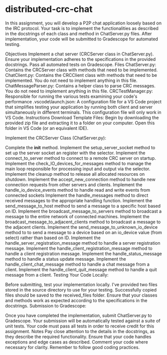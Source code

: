 # distributed-crc-chat
In this assignment, you will develop a P2P chat application loosely based on the IRC protocol. Your task is to implement the functionalities as described in the docstrings of each class and method in ChatServer.py files. After implementation, your code will be submitted to Gradescope for automated testing.

Objectives
Implement a chat server (CRCServer class in ChatServer.py).
Ensure your implementation adheres to the specifications in the provided docstrings.
Pass all automated tests on Gradescope.
Files
ChatServer.py: Contains the CRCServer class with methods that need to be implemented.
ChatClient.py: Contains the CRCClient class with methods that need to be implemented. You do not need to implement anything in this file.
ChatMessageParser.py: Contains a helper class to parse CRC messages. You do not need to implement anything in this file.
CRCTestManager.py: Responsible for running the various tests examining your code's performance
.vscode\launch.json: A configuration file for a VS Code project that simplifies testing your application by running both client and server simultaneously in different terminals. This configuration file will only work in VS Code.
Instructions
Download Template Files: Begin by downloading the provided zip file and extracting it to a folder on your computer. Open this folder in VS Code (or an equivalent IDE).

Implement the CRCServer Class (ChatServer.py):

Complete the __init__ method.
Implement the setup_server_socket method to set up the server socket an register with the selector.
Implement the connect_to_server method to connect to a remote CRC server on startup.
Implement the check_IO_devices_for_messages method to manage the main loop responsible for processing input and output via the selector.
Implement the cleanup method to release all allocated resources on shutdown.
Implement the accept_new_connection method to handle new connection requests from other servers and clients.
Implement the handle_io_device_events method to handle read and write events from connected sockets
Implement the handle_messages method to direct received messages to the appropriate handling function.
Implement the send_message_to_host method to send a message to a specific host based on ID.
Implement the broadcast_message_to_servers method to broadcast a message to the entire network of connected machines.
Implement the broadcast_message_to_adjacent_clients method to broadcast a message to the adjacent clients.
Implement the send_message_to_unknown_io_device method to to send a message to a device based on an io_device value (from select) rather than based on ID.
Implement the handle_server_registration_message method to handle a server registration message.
Implement the handle_client_registration_message method to handle a client registration message.
Implement the handle_status_message method to handle a status update message.
Implement the handle_client_chat_message method to handle a chat message from a client.
Implement the handle_client_quit_message method to handle a quit message from a client.
Testing Your Code Locally:

Before submitting, test your implementation locally. I've provided two files stored in the source directory to use for your testing. Successfully copied files should be saved to the received_files folder.
Ensure that your classes and methods work as expected according to the specifications in the docstrings.
Submission to Gradescope:

Once you have completed the implementation, submit ChatServer.py to Gradescope.
Your submission will be automatically tested against a suite of unit tests.
Your code must pass all tests in order to receive credit for this assignment.
Notes
Pay close attention to the details in the docstrings, as they describe the required functionality.
Ensure that your code handles exceptions and edge cases as described.
Comment your code where necessary for clarity.
Remember to follow good coding practices.
